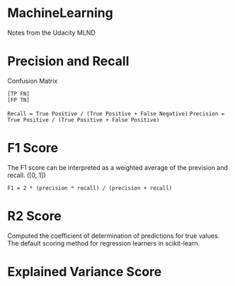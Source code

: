 # MachineLearning
Notes from the Udacity MLND

# Precision and Recall
Confusion Matrix
```
[TP FN]
[FP TN]
```

`Recall = True Positive / (True Positive + False Negative)`
`Precision = True Positive / (True Positive + False Positive)`

# F1 Score
The F1 score can be interpreted as a weighted average of the prevision and recall. ([0, 1])
```
F1 = 2 * (precision * recall) / (precision + recall)
```

# R2 Score
Computed the coefficient of determination of predictions for true values.
The default scoring method for regression learners in scikit-learn.

# Explained Variance Score
